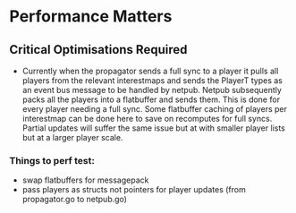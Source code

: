 # Performance Matters


## Critical Optimisations Required

 - Currently when the propagator sends a full sync to a player it pulls all players from the relevant interestmaps and sends the PlayerT types as an event bus message to be handled by netpub. Netpub subsequently packs all the players into a flatbuffer and sends them. This is done for every player needing a full sync. Some flatbuffer caching of players per interestmap can be done here to save on recomputes for full syncs. Partial updates will suffer the same issue but at with smaller player lists but at a larger player scale.


### Things to perf test:

 - swap flatbuffers for messagepack
 - pass players as structs not pointers for player updates (from propagator.go to netpub.go)
 